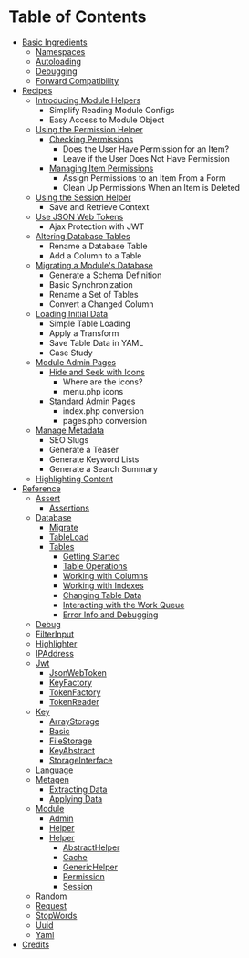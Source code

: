# Table of Contents

* [Basic Ingredients](book/ingredients/README.md)
    * [Namespaces](book/ingredients/namespaces.md)
    * [Autoloading](book/ingredients/autoloader.md)
    * [Debugging](book/ingredients/debugging.md)
    * [Forward Compatibility](book/ingredients/compatibility.md)
* [Recipes](book/recipes/README.md)
    * [Introducing Module Helpers](book/recipes/modhelper.md)
        * Simplify Reading Module Configs
        * Easy Access to Module Object
    * [Using the Permission Helper](book/recipes/permission.md)
        * [Checking Permissions](book/recipes/perm-check.md)
            * Does the User Have Permission for an Item?
            * Leave if the User Does Not Have Permission
        * [Managing Item Permissions](book/recipes/perm-form.md)
            * Assign Permissions to an Item From a Form
            * Clean Up Permissions When an Item is Deleted
    * [Using the Session Helper](book/recipes/session.md)
        * Save and Retrieve Context
    * [Use JSON Web Tokens](book/recipes/jsonwebtokens.md)
        * Ajax Protection with JWT
    * [Altering Database Tables](book/recipes/dbtables.md)
        * Rename a Database Table
        * Add a Column to a Table
    * [Migrating a Module's Database](book/recipes/migrations.md)
        * Generate a Schema Definition
        * Basic Synchronization
        * Rename a Set of Tables
        * Convert a Changed Column
    * [Loading Initial Data](book/recipes/loaddata.md)
        * Simple Table Loading
        * Apply a Transform
        * Save Table Data in YAML
        * Case Study
    * [Module Admin Pages](book/recipes/modadmin.md)
        * [Hide and Seek with Icons](book/recipes/modadm-icons.md)
            * Where are the icons?
            * menu.php icons
        * [Standard Admin Pages](book/recipes/modadm-pages.md)
            * index.php conversion
            * pages.php conversion
    * [Manage Metadata](book/recipes/metagen.md)
        * SEO Slugs
        * Generate a Teaser
        * Generate Keyword Lists
        * Generate a Search Summary
    * [Highlighting Content](book/recipes/highlight.md)
* [Reference](book/reference/README.md)
    * [Assert](book/assert/README.md)
        * [Assertions](book/assert/assert.md)
    * [Database](book/database/README.md)
        * [Migrate](book/database/migrate.md)
        * [TableLoad](book/database/tableload.md)
        * [Tables](book/database/tables.md)
            * [Getting Started](book/database/tables-start.md)
            * [Table Operations](book/database/tables-tableops.md)
            * [Working with Columns](book/database/tables-columns.md)
            * [Working with Indexes](book/database/tables-indexes.md)
            * [Changing Table Data](book/database/tables-data.md)
            * [Interacting with the Work Queue](book/database/tables-queue.md)
            * [Error Info and Debugging](book/database/tables-errors.md)
    * [Debug](book/debug/README.md)
    * [FilterInput](book/filterinput/README.md)
    * [Highlighter](book/highlighter/README.md)
    * [IPAddress](book/ipaddress/README.md)
    * [Jwt](book/jwt/README.md)
        * [JsonWebToken](book/jwt/jsonwebtoken.md)
        * [KeyFactory](book/jwt/keyfactory.md)
        * [TokenFactory](book/jwt/tokenfactory.md)
        * [TokenReader](book/jwt/tokenreader.md)
    * [Key](book/key/README.md)
        * [ArrayStorage](book/key/arraystorage.md)
        * [Basic](book/key/basic.md)
        * [FileStorage](book/key/filestorage.md)
        * [KeyAbstract](book/key/keyabstract.md)
        * [StorageInterface](book/key/storageinterface.md)
    * [Language](book/language/README.md)
    * [Metagen](book/metagen/README.md)
        * [Extracting Data](book/metagen/generating.md)
        * [Applying Data](book/metagen/applying.md)
    * [Module](book/module/README.md)
        * [Admin](book/module/admin.md)
        * [Helper](book/module/helper.md)
        * [Helper](book/module/helper-ns.md)
            * [AbstractHelper](book/module/abstracthelper.md)
            * [Cache](book/module/cache.md)
            * [GenericHelper](book/module/generichelper.md)
            * [Permission](book/module/permission.md)
            * [Session](book/module/session.md)
    * [Random](book/random/README.md)
    * [Request](book/request/README.md)
    * [StopWords](book/stopwords/README.md)
    * [Uuid](book/uuid/README.md)
    * [Yaml](book/yaml/README.md)
* [Credits](book/credits.md)
